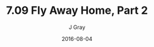 ---
title: '7.09 Fly Away Home, Part 2'
alt: 'Mysteries of the Arcana'
date: '2016-08-04'
author: 'J Gray'
artist: 'Sarrah Wilkinson'
chapter: '7 Tales of the Arcana'
filler: false
---